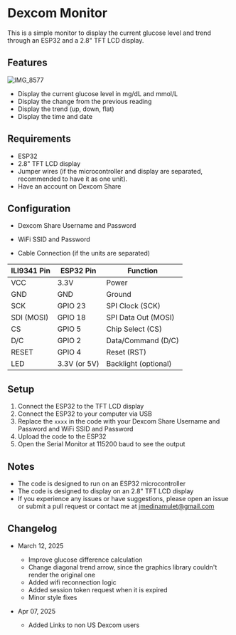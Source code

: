 # Dexcom Monitor

This is a simple monitor to display the current glucose level and trend through an ESP32 and a 2.8" TFT LCD display.

## Features

![IMG_8577](https://github.com/user-attachments/assets/b6ac8dad-ef86-4e08-9859-ca909362449d)

-   Display the current glucose level in mg/dL and mmol/L
-   Display the change from the previous reading
-   Display the trend (up, down, flat)
-   Display the time and date

## Requirements

-   ESP32
-   2.8" TFT LCD display
-   Jumper wires (if the microcontroller and display are separated, recommended to have it as one unit).
-   Have an account on Dexcom Share

## Configuration

-   Dexcom Share Username and Password
-   WiFi SSID and Password

-   Cable Connection (if the units are separated)

| ILI9341 Pin | ESP32 Pin    | Function             |
| ----------- | ------------ | -------------------- |
| VCC         | 3.3V         | Power                |
| GND         | GND          | Ground               |
| SCK         | GPIO 23      | SPI Clock (SCK)      |
| SDI (MOSI)  | GPIO 18      | SPI Data Out (MOSI)  |
| CS          | GPIO 5       | Chip Select (CS)     |
| D/C         | GPIO 2       | Data/Command (D/C)   |
| RESET       | GPIO 4       | Reset (RST)          |
| LED         | 3.3V (or 5V) | Backlight (optional) |

## Setup

1. Connect the ESP32 to the TFT LCD display
2. Connect the ESP32 to your computer via USB
3. Replace the `xxxx` in the code with your Dexcom Share Username and Password and WiFi SSID and Password
4. Upload the code to the ESP32
5. Open the Serial Monitor at 115200 baud to see the output

## Notes

-   The code is designed to run on an ESP32 microcontroller
-   The code is designed to display on an 2.8" TFT LCD display
-   If you experience any issues or have suggestions, please open an issue or submit a pull request or contact me at jmedinamulet@gmail.com

## Changelog

-   March 12, 2025

    -   Improve glucose difference calculation
    -   Change diagonal trend arrow, since the graphics library couldn't render the original one
    -   Added wifi reconnection logic
    -   Added session token request when it is expired
    -   Minor style fixes

-   Apr 07, 2025
    -   Added Links to non US Dexcom users

